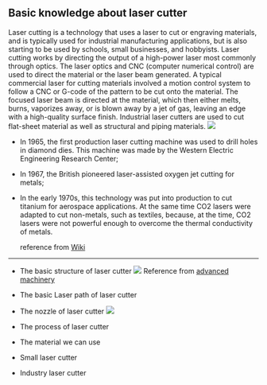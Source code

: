 ## Basic knowledge about laser cutter
Laser cutting is a technology that uses a laser to cut or engraving materials, and is typically used for industrial manufacturing applications, but is also starting to be used by schools, small businesses, and hobbyists. Laser cutting works by directing the output of a high-power laser most commonly through optics. The laser optics and CNC (computer numerical control) are used to direct the material or the laser beam generated. A typical commercial laser for cutting materials involved a motion control system to follow a CNC or G-code of the pattern to be cut onto the material. The focused laser beam is directed at the material, which then either melts, burns, vaporizes away, or is blown away by a jet of gas, leaving an edge with a high-quality surface finish. Industrial laser cutters are used to cut flat-sheet material as well as structural and piping materials.
![](https://gitlab.com/picbed/bed/uploads/1940a8cbe0f567c4b2e3adc15fee716a/WechatIMG80.jpeg
)


* In 1965, the first production laser cutting machine was used to drill holes in diamond dies. This machine was made by the Western Electric Engineering Research Center; 
* In 1967, the British pioneered laser-assisted oxygen jet cutting for metals;
* In the early 1970s, this technology was put into production to cut titanium for aerospace applications. At the same time CO2 lasers were adapted to cut non-metals, such as textiles, because, at the time, CO2 lasers were not powerful enough to overcome the thermal conductivity of metals.
  
   reference from [Wiki](https://en.wikipedia.org/wiki/Laser_cutting)
***



* The basic structure of laser cutter
![](https://gitlab.com/picbed/bed/uploads/56743b8fe5e398e3c1a3562977543f97/cnc-laser-system.png)
Reference from [advanced machinery](https://am.co.za/laser/cabinet)

* The basic Laser path of laser cutter
	

* The nozzle of laser cutter
![](https://gitlab.com/picbed/bed/uploads/9f62d3f7d32249b67301603249d1d919/LaserCutter.jpg
)


* The process of laser cutter


* The material we can use


* Small laser cutter



* Industry laser cutter



